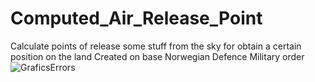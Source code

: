 # Computed_Air_Release_Point
Calculate points of release some stuff from the sky for obtain a certain position  on the land
Created on base Norwegian Defence Military order
![GraficsErrors](/Computed_Air_Release_Point/GraficsErrors.png)

